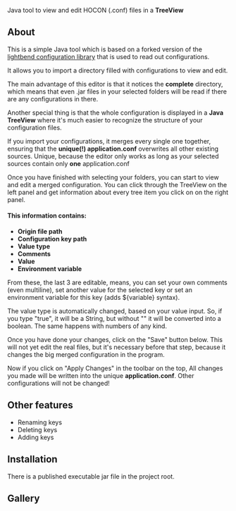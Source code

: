 Java tool to view and edit HOCON (.conf) files in a **TreeView** 

## About

This is a simple Java tool which is based on a forked version of the [lightbend configuration library](https://github.com/lightbend/config)
that is used to read out configurations. 

It allows you to import a 
directory filled with configurations to view and edit.

The main advantage of this editor is that it notices the **complete** directory,
which means that even .jar files in your selected folders will be 
read if there are any configurations in there.

Another special thing is that the whole configuration is displayed in 
a **Java TreeView** where it's much easier to
recognize the structure of your configuration files.  

If you import your configurations, it merges every single one together, ensuring that 
the **unique(!) application.conf** overwrites all other existing sources.
Unique, because the editor only works as long as your selected sources contain only **one** application.conf

Once you have finished with selecting your folders, you can start to view and edit a merged configuration.
You can click through the TreeView on the left panel and get information about every tree item you click on
on the right panel.

#### This information contains:

- **Origin file path** 
- **Configuration key path**
- **Value type**
- **Comments**
- **Value**
- **Environment variable**

From these, the last 3 are editable, means, you can set your own comments (even multiline),
set another value for the selected key or set an environment variable for this key (adds ${variable} syntax).

The value type is automatically changed, based on your value input. 
So, if you type "true", it will be a String, but without "" it will be converted into a boolean.
The same happens with numbers of any kind.

Once you have done your changes, click on the "Save" button below. 
This will not yet edit the real files, but it's necessary before that step, 
because it changes the big merged configuration in the program.

Now if you click on "Apply Changes" in the toolbar on the top, All changes you made
will be written into the unique **application.conf**. Other configurations will not be changed!


## Other features

- Renaming keys
- Deleting keys
- Adding keys

## Installation

There is a published executable jar file in the project root.

## Gallery






